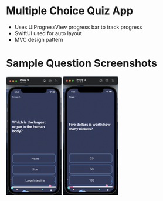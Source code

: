# Multiple Choice Quiz App
- Uses UIProgressView progress bar to track progress
- SwiftUI used for auto layout
- MVC design pattern

# Sample Question Screenshots
<img src="https://github.com/MattWong-ca/MultipleChoiceQuiz/blob/main/MultipleChoiceScreenshots/Q1.png" width=30% height=30%> <img src="https://github.com/MattWong-ca/MultipleChoiceQuiz/blob/main/MultipleChoiceScreenshots/Q2.png" width=30% height=30%>
